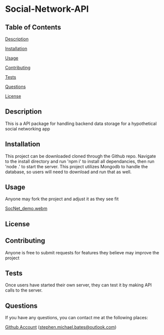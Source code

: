 # Social-Network-API


## Table of Contents

[Description](#description)

[Installation](#installation)

[Usage](#usage)

[Contributing](#contributing)
 
[Tests](#tests)
 
[Questions](#questions)

[License](#license)
 

## Description

This is a API package for handling backend data storage for a hypothetical social networking app

## Installation

This project can be downloaded cloned through the Github repo. Navigate to the install directory and run 'npm i' to install all dependancies, then run 'node .' to start the server.
This project utilizes Mongodb to handle the database, so users will need to download and run that as well.

## Usage

Anyone may fork the project and adjust it as they see fit

[SocNet_demo.webm](https://github.com/Stephen-Bates/Social-Network-API/assets/151067004/99c62415-b609-4b0a-84ec-5ed4417df204)

## License



## Contributing

Anyone is free to submit requests for features they believe may improve the project

## Tests

Once users have started their own server, they can test it by making API calls to the server.

## Questions

If you have any questions, you can contact me at the following places:

[Github Account](https://github.com/stephen.michael.bates)
(stephen.michael.bates@outlook.com)
